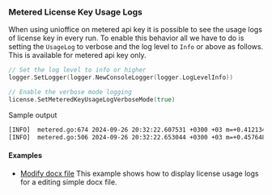 ### Metered License Key Usage Logs
When using unioffice on metered api key it is possible to see the usage logs of license key in every run. To enable this behavior all we have to do is setting the `UsageLog` to verbose and the log level to `Info` or above as follows. This is available for metered api key only.

```go
// Set the log level to info or higher
logger.SetLogger(logger.NewConsoleLogger(logger.LogLevelInfo))

// Enable the verbose mode logging
license.SetMeteredKeyUsageLogVerboseMode(true)
```
Sample output 
```bash
[INFO]  metered.go:674 2024-09-26 20:32:22.607531 +0300 +03 m=+0.412134293 | File grocery_list.docx | Ref: dr17f8db | document.Read | 1 credit(s) used
[INFO]  metered.go:506 2024-09-26 20:32:22.653044 +0300 +03 m=+0.457648876 Ref: dr17f8db | document:d.Save | No credit used
```

#### Examples 
- [Modify docx file](main.go) This example shows how to display license usage logs for a editing simple docx file.


